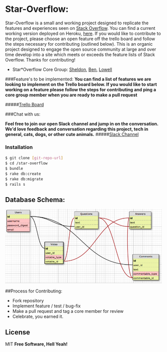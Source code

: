 # Star-Overflow:
Star-Overflow is a small and working project designed to replicate the features and experiences seen on [Stack Overflow](http://www.stackoverflow.com). You can find a current working version deployed on Heroku, [here](http://www.safe-reef-2778.herokuapp.com). If you would like to contribute to the project, please choose an open feature off the trello board and follow the steps necessary for contributing (outlined below). This is an organic project designed to engage the open source community at large and over time develop into a site which meets or exceeds the feature lists of Stack Overflow. Thanks for contributing!
- Star*Overflow Core Group: [Sheldon](https://github.com/shmartin), [Ben](https://github.com/benjamincohen1989), [Lowell](https://github.com/lowellmower)

###Feature's to be implemented:
**You can find a list of features we are looking to implement on the Trello board below. If you would like to start working on a feature please follow the steps for contributing and ping a core group member when you are ready to make a pull request**

#####[Trello Board](https://trello.com/b/khjN1tud/stack-overflow-mock) 

###Chat with us:

**Feel free to join our open Slack channel and jump in on the conversation. We'd love feedback and conversation regarding this project, tech in general, cats, dogs, or other cute animals.**
#####[Slack Channel](https://copypastateam.slack.com)

### Installation

```sh
$ git clone [git-repo-url]
$ cd /star-overflow
$ bundle
$ rake db:create
$ rake db:migrate
$ rails s
```
## Database Schema:
![alt tag](database.jpg)

##Process for Contributing:
- Fork repository
- Implement feature / test / bug-fix
- Make a pull request and tag a core member for review
- Celebrate, you earned it.

License
----

MIT
**Free Software, Hell Yeah!**
